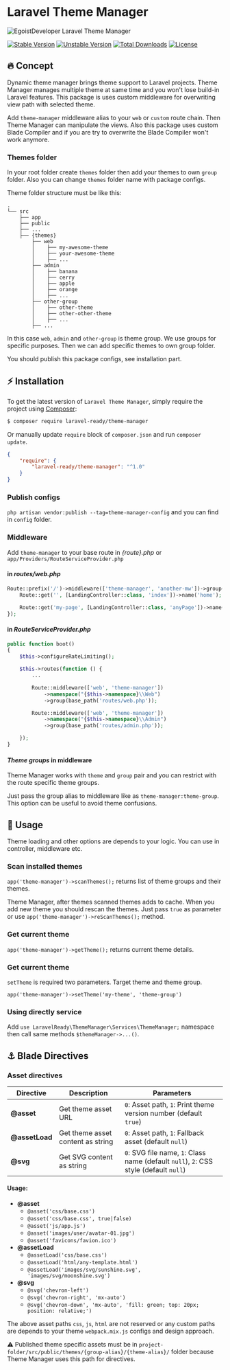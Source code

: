 # Laravel Theme Manager

![EgoistDeveloper Laravel Theme Manager](https://preview.dragon-code.pro/EgoistDeveloper/Laravel-Theme-Manager.svg?brand=laravel)

[![Stable Version][badge_stable]][link_packagist]
[![Unstable Version][badge_unstable]][link_packagist]
[![Total Downloads][badge_downloads]][link_packagist]
[![License][badge_license]][link_license]


## 🔥 Concept

Dynamic theme manager brings theme support to Laravel projects. Theme Manager manages multiple theme at same time and you won't lose build-in Laravel features. This package is uses custom middleware for overwriting view path with selected theme.

Add `theme-manager` middleware alias to your `web` or `custom` route chain. Then Theme Manager can manipulate the views. Also this package uses custom Blade Compiler and if you are try to overwrite the Blade Compiler won't work anymore.

### Themes folder

In your root folder create `themes` folder then add your themes to own `group` folder. Also you can change `themes` folder name with package configs.

Theme folder structure must be like this:


```
.
└── src
    ├── app
    ├── public
    ├── ...
    ├── {themes}
        ├── web
        │    ├── my-awesome-theme
        │    ├── your-awesome-theme
        │    ├── ...
        ├── admin
        │    ├── banana
        │    ├── cerry
        │    ├── apple
        │    ├── orange
        │    ├── ...
        ├── other-group
        │    ├── other-theme
        │    ├── other-other-theme
        │    ├── ...
        ├── ...
```

In this case `web`, `admin` and `other-group` is theme group. We use groups for specific purposes. Then we can add specific themes to own group folder.


You should publish this package configs, see installation part.


## ⚡ Installation

To get the latest version of `Laravel Theme Manager`, simply require the project using [Composer](https://getcomposer.org):

```bash
$ composer require laravel-ready/theme-manager
```

Or manually update `require` block of `composer.json` and run `composer update`.

```json
{
    "require": {
        "laravel-ready/theme-manager": "^1.0"
    }
}
```

### Publish configs

`php artisan vendor:publish --tag=theme-manager-config` and you can find in `config` folder.


### Middleware

Add `theme-manager` to your base route in *{route}.php* or `app/Providers/RouteServiceProvider.php`

#### in *routes/web.php*

```php
Route::prefix('/')->middleware(['theme-manager', 'another-mw'])->group(function (){
    Route::get('', [LandingController::class, 'index'])->name('home');

    Route::get('my-page', [LandingController::class, 'anyPage'])->name('my-page');
});
```

#### in *RouteServiceProvider.php*

```php
public function boot()
{
    $this->configureRateLimiting();

    $this->routes(function () {
        ...

        Route::middleware(['web', 'theme-manager'])
            ->namespace("{$this->namespace}\\Web")
            ->group(base_path('routes/web.php'));

        Route::middleware(['web', 'theme-manager'])
            ->namespace("{$this->namespace}\\Admin")
            ->group(base_path('routes/admin.php'));

    });
}
```

#### *Theme groups* in middleware

Theme Manager works with `theme` and `group` pair and you can restrict with the route specific theme groups.

Just pass the group alias to middleware like as `theme-manager:theme-group`. This option can be useful to avoid theme confusions.


## 🚀 Usage

Theme loading and other options are depends to your logic. You can use in controller, middleware etc.

### Scan installed themes

`app('theme-manager')->scanThemes();` returns list of theme groups and their themes.

Theme Manager, after themes scanned themes adds to cache. When you add new theme you should rescan the themes. Just pass `true` as parameter or use `app('theme-manager')->reScanThemes();` method.

### Get current theme

`app('theme-manager')->getTheme();` returns current theme details.

### Get current theme

`setTheme` is required two parameters. Target theme and theme group.

`app('theme-manager')->setTheme('my-theme', 'theme-group')`

### Using directly service

Add `use LaravelReady\ThemeManager\Services\ThemeManager;` namespace then call same methods `$themeManager->...()`.


## ⚓ Blade Directives

### Asset directives

| Directive | Description | Parameters |
| --------- | ----------- | ---------- |
| **@asset**     | Get theme asset URL | `0`: Asset path, `1`: Print theme version number (default `true`) |
| **@assetLoad** | Get theme asset content as string | `0`: Asset path, `1`: Fallback asset (default `null`) |
| **@svg**       | Get SVG content as string    | `0`: SVG file name, `1`: Class name (default `null`), `2`: CSS style (default `null`) |


#### Usage:

- **@asset**
  - `@asset('css/base.css')`
  - `@asset('css/base.css', true|false)`
  - `@asset('js/app.js')`
  - `@asset('images/user/avatar-01.jpg')`
  - `@asset('favicons/favion.ico')`
- **@assetLoad**
  - `@assetLoad('css/base.css')`
  - `@assetLoad('html/any-template.html')`
  - `@assetLoad('images/svg/sunshine.svg', 'images/svg/moonshine.svg')`
- **@svg**
  - `@svg('chevron-left')`
  - `@svg('chevron-right', 'mx-auto')`
  - `@svg('chevron-down', 'mx-auto', 'fill: green; top: 20px; position: relative;')`


The above asset paths `css`, `js`, `html` are not reserved or any custom paths are depends to your theme `webpack.mix.js` configs and design approach.

⚠️ Published theme specific assets must be in `project-folder/src/public/themes/{group-alias}/{theme-alias}/` folder because Theme Manager uses this path for directives.



[badge_downloads]:      https://img.shields.io/packagist/dt/laravel-ready/theme-manager.svg?style=flat-square

[badge_license]:        https://img.shields.io/packagist/l/laravel-ready/theme-manager.svg?style=flat-square

[badge_stable]:         https://img.shields.io/github/v/release/laravel-ready/theme-manager?label=stable&style=flat-square

[badge_unstable]:       https://img.shields.io/badge/unstable-dev--main-orange?style=flat-square

[link_license]:         LICENSE

[link_packagist]:       https://packagist.org/packages/laravel-ready/theme-manager

